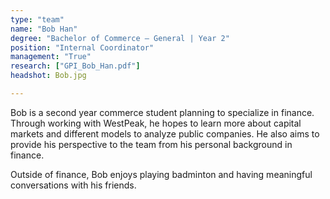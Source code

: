 ```yaml
---
type: "team"
name: "Bob Han"
degree: "Bachelor of Commerce – General | Year 2"
position: "Internal Coordinator"
management: "True"
research: ["GPI_Bob_Han.pdf"]
headshot: Bob.jpg

---
```


Bob is a second year commerce student planning to specialize in finance. Through working with WestPeak, he hopes to learn more about capital markets and different models to analyze public companies. He also aims to provide his perspective to the team from his personal background in finance.

Outside of finance, Bob enjoys playing badminton and having meaningful conversations with his friends.

